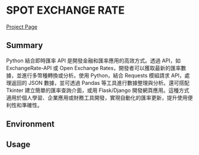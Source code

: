 # SPOT EXCHANGE RATE
[Project Page](https://dennishsu716.github.io/project6.github.io/project5/project5.html)
## Summary
Python 結合即時匯率 API 是開發金融和匯率應用的高效方式。透過 API，如 ExchangeRate-API 或 Open Exchange Rates，開發者可以獲取最新的匯率數據，並進行多幣種轉換或分析。使用 Python，結合 Requests 模組請求 API，處理返回的 JSON 數據，並可透過 Pandas 等工具進行數據整理與分析。還可搭配 Tkinter 建立簡單的匯率查詢介面，或用 Flask/Django 開發網頁應用。這種方式適用於個人學習、企業應用或財務工具開發，實現自動化的匯率更新，提升使用便利性和準確性。
## Environment

## Usage
